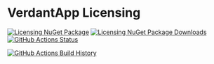 # VerdantApp Licensing

[![Licensing NuGet Package](https://img.shields.io/nuget/v/VerdantApp.Licensing.svg)](https://www.nuget.org/packages/VerdantApp.Licensing/) [![Licensing NuGet Package Downloads](https://img.shields.io/nuget/dt/VerdantApp.Licensing)](https://www.nuget.org/packages/VerdantApp.Licensing) [![GitHub Actions Status](https://github.com/VerdantApp/Licensing/workflows/Build/badge.svg?branch=main)](https://github.com/VerdantApp/Licensing/actions)

[![GitHub Actions Build History](https://buildstats.info/github/chart/VerdantApp/Licensing?branch=main&includeBuildsFromPullRequest=false)](https://github.com/VerdantApp/Licensing/actions)

